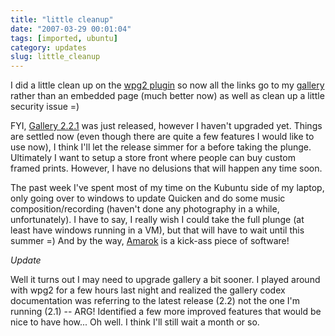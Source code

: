```yaml
---
title: "little cleanup"
date: "2007-03-29 00:01:04"
tags: [imported, ubuntu]
category: updates
slug: little_cleanup
---
```


I did a little clean up on the <a href="http://wpg2.galleryembedded.com/index.php?title=Main_Page" title="nifty">wpg2 plugin</a> so now all the links go to my <a href="http://gallery.mcstudios.net" title="MCS Photography">gallery</a> rather than an embedded page (much better now) as well as clean up a little security issue =)

FYI, <a href="http://gallery.menalto.com/gallery_2.2.1_released">Gallery 2.2.1</a> was just released, however I haven't upgraded yet. Things are settled now (even though there are quite a few features I would like to use now), I think I'll let the release simmer for a before taking the plunge. Ultimately I want to setup a store front where people can buy custom framed prints. However, I have no delusions that will happen any time soon.

The past week I've spent most of my time on the Kubuntu side of my laptop, only going over to windows to update Quicken and do some music composition/recording (haven't done any photography in a while, unfortunately). I have to say, I really wish I could take the full plunge (at least have windows running in a VM), but that will have to wait until this summer =) And by the way, <a href="http://amarok.kde.org/" title="The best audio player/manager ever!">Amarok</a> is a kick-ass piece of software!

<em>Update</em>

Well it turns out I may need to upgrade gallery a bit sooner. I played around with wpg2 for a few hours last night and realized the gallery codex documentation was referring to the latest release (2.2) not the one I'm running (2.1) -- ARG! Identified a few more improved features that would be nice to have how... Oh well. I think I'll still wait a month or so.
